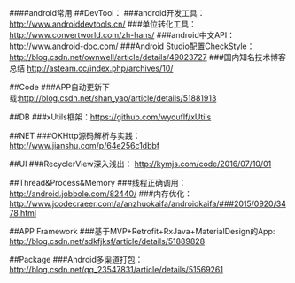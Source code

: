 ####android常用
##DevTool：
###android开发工具： http://www.androiddevtools.cn/
###单位转化工具：http://www.convertworld.com/zh-hans/
###android中文API：http://www.android-doc.com/
###Android Studio配置CheckStyle：http://blog.csdn.net/ownwell/article/details/49023727
###国内知名技术博客总结 http://asteam.cc/index.php/archives/10/</br>


##Code
###APP自动更新下载:http://blog.csdn.net/shan_yao/article/details/51881913

##DB
###xUtils框架：https://github.com/wyouflf/xUtils

##NET
###OKHttp源码解析与实践：http://www.jianshu.com/p/64e256c1dbbf

##UI
###RecyclerView深入浅出： http://kymjs.com/code/2016/07/10/01

##Thread&Process&Memory
###线程正确调用：http://android.jobbole.com/82440/
###内存优化：http://www.jcodecraeer.com/a/anzhuokaifa/androidkaifa/###2015/0920/3478.html

##APP Framework
###基于MVP+Retrofit+RxJava+MaterialDesign的App: http://blog.csdn.net/sdkfjksf/article/details/51889828

##Package
###Android多渠道打包： http://blog.csdn.net/qq_23547831/article/details/51569261




